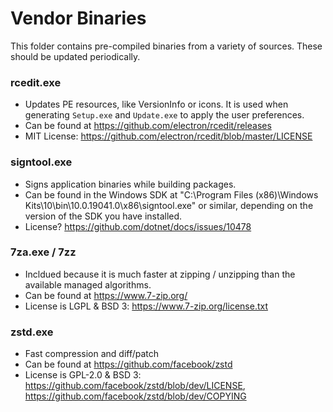 # Vendor Binaries
This folder contains pre-compiled binaries from a variety of sources. These should be updated periodically.

### rcedit.exe
- Updates PE resources, like VersionInfo or icons. It is used when generating `Setup.exe` and `Update.exe` to apply the user preferences.
- Can be found at https://github.com/electron/rcedit/releases
- MIT License: https://github.com/electron/rcedit/blob/master/LICENSE

### signtool.exe
- Signs application binaries while building packages.
- Can be found in the Windows SDK at "C:\Program Files (x86)\Windows Kits\10\bin\10.0.19041.0\x86\signtool.exe" or similar, depending on the version of the SDK you have installed.
- License? https://github.com/dotnet/docs/issues/10478

### 7za.exe / 7zz
- Incldued because it is much faster at zipping / unzipping than the available managed algorithms.
- Can be found at https://www.7-zip.org/
- License is LGPL & BSD 3: https://www.7-zip.org/license.txt

### zstd.exe
- Fast compression and diff/patch
- Can be found at https://github.com/facebook/zstd
- License is GPL-2.0 & BSD 3: https://github.com/facebook/zstd/blob/dev/LICENSE, https://github.com/facebook/zstd/blob/dev/COPYING
